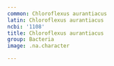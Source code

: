 ```yaml
---
common: Chloroflexus aurantiacus
latin: Chloroflexus aurantiacus
ncbi: '1108'
title: Chloroflexus aurantiacus
group: Bacteria
image: .na.character

---
```

